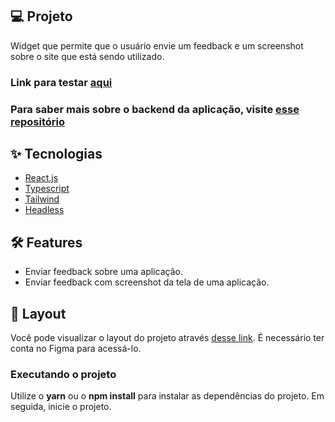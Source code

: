 
## 💻 Projeto

Widget que permite que o usuário envie um feedback e um screenshot sobre o site que está sendo utilizado. 

### Link para testar [aqui](https://widget-self.vercel.app/)
### Para saber mais sobre o backend da aplicação, visite [esse repositório](https://github.com/ingridflack/widget-backend)


## ✨ Tecnologias

- [React.js](https://reactjs.org/)
- [Typescript](https://www.typescriptlang.org/docs/)
- [Tailwind](https://tailwindcss.com/docs/installation)
- [Headless](https://headlessui.dev/)

## 🛠️ Features 

- Enviar feedback sobre uma aplicação.
- Enviar feedback com screenshot da tela de uma aplicação.

## 🔖 Layout

Você pode visualizar o layout do projeto através [desse link](https://www.figma.com/file/wrtz8c7JOSIePPsJRhlkmL/Feedback-Widget-(Community)?node-id=10%3A1637). É necessário ter conta no Figma para acessá-lo.


### Executando o projeto

Utilize o **yarn** ou o **npm install** para instalar as dependências do projeto. Em seguida, inicie o projeto.

